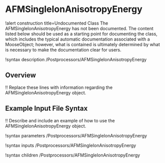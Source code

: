 # AFMSingleIonAnisotropyEnergy

!alert construction title=Undocumented Class
The AFMSingleIonAnisotropyEnergy has not been documented. The content listed below should be used as a starting point for
documenting the class, which includes the typical automatic documentation associated with a
MooseObject; however, what is contained is ultimately determined by what is necessary to make the
documentation clear for users.

!syntax description /Postprocessors/AFMSingleIonAnisotropyEnergy

## Overview

!! Replace these lines with information regarding the AFMSingleIonAnisotropyEnergy object.

## Example Input File Syntax

!! Describe and include an example of how to use the AFMSingleIonAnisotropyEnergy object.

!syntax parameters /Postprocessors/AFMSingleIonAnisotropyEnergy

!syntax inputs /Postprocessors/AFMSingleIonAnisotropyEnergy

!syntax children /Postprocessors/AFMSingleIonAnisotropyEnergy
